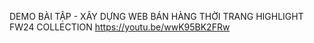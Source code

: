 DEMO BÀI TẬP - XÂY DỰNG WEB BÁN HÀNG THỜI TRANG HIGHLIGHT FW24 COLLECTION 
https://youtu.be/wwK95BK2FRw
